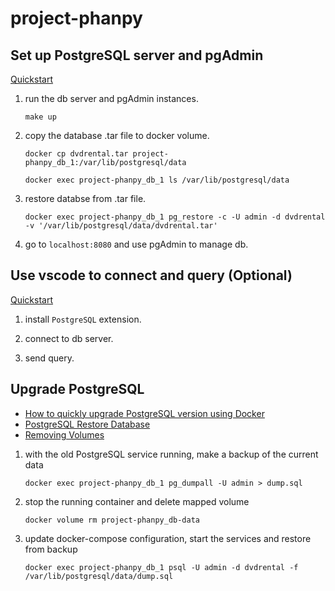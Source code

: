 # project-phanpy

## Set up PostgreSQL server and pgAdmin

[Quickstart](https://linuxhint.com/postgresql_docker/)

1. run the db server and pgAdmin instances.

   ```
   make up
   ```

2. copy the database .tar file to docker volume.

   ```
   docker cp dvdrental.tar project-phanpy_db_1:/var/lib/postgresql/data
   ```

   ```
   docker exec project-phanpy_db_1 ls /var/lib/postgresql/data
   ```

3. restore databse from .tar file.

   ```
   docker exec project-phanpy_db_1 pg_restore -c -U admin -d dvdrental -v '/var/lib/postgresql/data/dvdrental.tar'
   ```

4. go to `localhost:8080` and use pgAdmin to manage db.

## Use vscode to connect and query (Optional)

[Quickstart](https://docs.microsoft.com/en-us/azure/azure-sql/database/connect-query-vscode)

1. install `PostgreSQL` extension.

2. connect to db server.

3. send query.

## Upgrade PostgreSQL

- [How to quickly upgrade PostgreSQL version using Docker](https://josepostiga.com/how-to-upgrade-postgresql-version-and-transfer-your-old-data-using-docker/)
- [PostgreSQL Restore Database](https://www.postgresqltutorial.com/postgresql-restore-database/)
- [Removing Volumes](https://www.digitalocean.com/community/tutorials/how-to-remove-docker-images-containers-and-volumes#:~:text=Removing%20Volumes)

1. with the old PostgreSQL service running, make a backup of the current data

   ```
   docker exec project-phanpy_db_1 pg_dumpall -U admin > dump.sql
   ```

2. stop the running container and delete mapped volume

   ```
   docker volume rm project-phanpy_db-data
   ```

3. update docker-compose configuration, start the services and restore from backup

   ```
   docker exec project-phanpy_db_1 psql -U admin -d dvdrental -f /var/lib/postgresql/data/dump.sql
   ```
